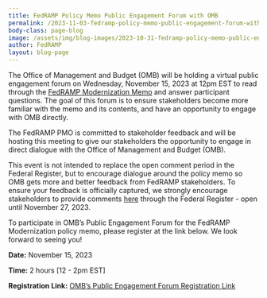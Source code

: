 ```yaml
---
title: FedRAMP Policy Memo Public Engagement Forum with OMB
permalink: /2023-11-03-fedramp-policy-memo-public-engagement-forum-with-omb/
body-class: page-blog
image: /assets/img/blog-images/2023-10-31-fedramp-policy-memo-public-engagement-forum-with-omb.png
author: FedRAMP
layout: blog-page
---
```

The Office of Management and Budget (OMB) will be holding a virtual public engagement forum on Wednesday, November 15, 2023 at 12pm EST to read through the <a href="https://www.whitehouse.gov/wp-content/uploads/2023/11/FedRAMP-updated-draft-guidance-2023.pdf" target="_blank" rel="noopener noreferrer">FedRAMP Modernization Memo</a> and answer participant questions. The goal of this forum is to ensure stakeholders become more familiar with the memo and its contents, and have an opportunity to engage with OMB directly.

The FedRAMP PMO is committed to stakeholder feedback and will be hosting this meeting to give our stakeholders the opportunity to engage in direct dialogue with the Office of Management and Budget (OMB).

This event is not intended to replace the open comment period in the Federal Register, but to encourage dialogue around the policy memo so OMB gets more and better feedback from FedRAMP stakeholders. To ensure your feedback is officially captured, we strongly encourage stakeholders to provide comments <a href="https://www.federalregister.gov/documents/2023/10/27/2023-23839/request-for-comments-on-updated-guidance-for-modernizing-the-federal-risk-authorization-management" target="_blank" rel="noopener noreferrer">here</a> through the Federal Register - open until November 27, 2023.

To participate in OMB’s Public Engagement Forum for the FedRAMP Modernization policy memo, please register at the link below. We look forward to seeing you!

<b>Date:</b> November 15, 2023

<b>Time:</b> 2 hours [12 - 2pm EST]

<b>Registration Link:</b> <a href="https://gsa.zoomgov.com/meeting/register/vJItdOGrpzorG5S5bi4cbMRSdXv-g_-Jl1c" target="_blank" rel="noopener noreferrer">OMB’s Public Engagement Forum Registration Link</a>
